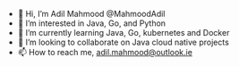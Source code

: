 - 👋 Hi, I’m Adil Mahmood @MahmoodAdil
- 👀 I’m interested in Java, Go, and Python
- 🌱 I’m currently learning Java, Go, kubernetes and Docker
- 💞️ I’m looking to collaborate on Java cloud native projects 
- 📫 How to reach me, adil.mahmood@outlook.ie

<!---
MahmoodAdil/MahmoodAdil is a ✨ special ✨ repository because its `README.md` (this file) appears on your GitHub profile.
You can click the Preview link to take a look at your changes.
--->
